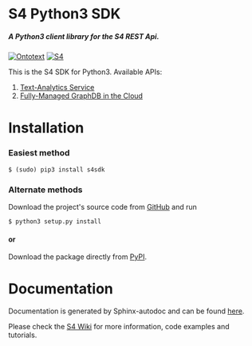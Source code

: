 # S4 Python3 SDK
##### A Python3 client library for the S4 REST Api.
[![Ontotext](http://s12.postimg.org/s65k2rhgt/asd.jpg)](http://ontotext.com/)
[![S4](http://s8.postimg.org/4v1617ld1/S4_semanticsuite_png_w_640_h_auto_zc_0.png)](http://console.s4.ontotext.com/)

This is the S4 SDK for Python3. Available APIs:
1. [Text-Analytics Service](http://docs.s4.ontotext.com/display/S4docs/Text+Analytics)
2. [Fully-Managed GraphDB in the Cloud](http://docs.s4.ontotext.com/display/S4docs/Fully+Managed+Database)

# Installation

### Easiest method
    $ (sudo) pip3 install s4sdk
### Alternate methods
Download the project's source code from [GitHub](https://github.com/Ontotext-AD/S4/tree/master/S4-Clients/Python-client) and run 
    
    $ python3 setup.py install
#### or

Download the package directly from [PyPI](https://pypi.python.org/pypi/s4sdk).
# Documentation
Documentation is generated by Sphinx-autodoc and can be found [here](http://s4sdk.readthedocs.org/).

Please check the [S4 Wiki](http://docs.s4.ontotext.com/display/S4docs/Home) for more information, code examples and tutorials.